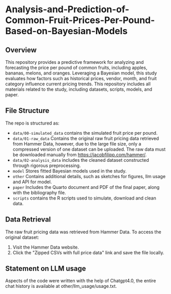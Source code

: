# Analysis-and-Prediction-of-Common-Fruit-Prices-Per-Pound-Based-on-Bayesian-Models

## Overview

This repository provides a predictive framework for analyzing and forecasting the price per pound of common fruits, including apples, bananas, melons, and oranges. Leveraging a Bayesian model, this study evaluates how factors such as historical prices, vendor, month, and fruit category influence current pricing trends. This repository includes all materials related to the study, including datasets, scripts, models, and paper.


## File Structure

The repo is structured as:

-   `data/00-simulated_data` contains the simulated fruit price per pound.
-   `data/01-raw_data` Contains the original raw fruit pricing data retrieved from Hammer Data, however, due to the large file size, only a compressed version of one dataset can be uploaded. The raw data must be downloaded manually from https://jacobfilipp.com/hammer/.
-   `data/02-analysis_data` includes the cleaned dataset constructed through rigorous preprocessing.
-   `model` Stores fitted Bayesian models used in the study. 
-   `other` Contains additional details, such as sketches for figures, llm usage and API for model.
-   `paper` Includes the Quarto document and PDF of the final paper, along with the bibliography file.
-   `scripts` contains the R scripts used to simulate, download and clean data.

## Data Retrieval
The raw fruit pricing data was retrieved from Hammer Data. To access the original dataset:
1. Visit the Hammer Data website.
2. Click the "Zipped CSVs with full price data" link and save the file locally.

## Statement on LLM usage

Aspects of the code were written with the help of Chatgpt4.0, the entire chat history is available at other/llm_usage/usage.txt.
